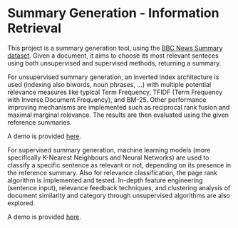 # Summary Generation - Information Retrieval

This project is a summary generation tool, using the [BBC News Summary dataset](https://www.kaggle.com/c/learn-ai-bbc). Given a document, it aims to choose its most relevant senteces using both unsupervised and supervised methods, returning a summary.

For unsupervised summary generation, an inverted index architecture is used (indexing also biwords, noun phrases, ...) with multiple potential relevance measures like typical Term Frequency, TFIDF (Term Frequency with Inverse Document Frequency), and BM-25.
Other performance improving mechanisms are implemented such as reciprocal rank fusion and maximal marginal relevance.
The results are then evaluated using the given reference summaries.

A demo is provided [here](https://github.com/alvaroqsaldanha/Information-Retrieval-Summary-Generation/blob/main/Unsupervised%20Summary%20Generation/demo_notebook.ipynb).

For supervised summary generation, machine learning models (more specifically K-Nearest Neighbours and Neural Networks) are used to classify a specific sentence as relevant or not, depending on its presence in the reference summary. Also for relevance classification, the page rank algorithm is implemented and tested. In-depth feature engineering (sentence input), relevance feedback techniques, and clustering analysis of document similarity and category through unsupervised algorithms are also explored.

A demo is provided [here](https://github.com/alvaroqsaldanha/Information-Retrieval-Summary-Generation/blob/main/Supervised%20Summary%20Generation/demo_notebook.ipynb).
